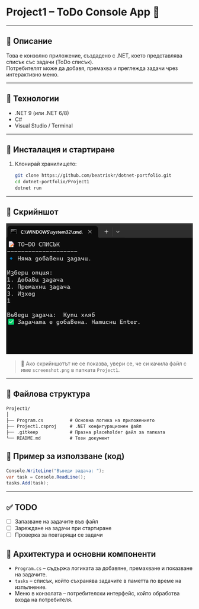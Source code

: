 # Project1 – ToDo Console App 📝

---

## 📝 Описание

Това е конзолно приложение, създадено с .NET, което представлява списък със задачи (ToDo списък).  
Потребителят може да добавя, премахва и преглежда задачи чрез интерактивно меню.

---

## 🔧 Технологии

- .NET 9 (или .NET 6/8)
- C#
- Visual Studio / Terminal

---

## 🚀 Инсталация и стартиране

1. Клонирай хранилището:

    ```bash
    git clone https://github.com/beatriskr/dotnet-portfolio.git
    cd dotnet-portfolio/Project1
    dotnet run
    ```

---

## 📸 Скрийншот

![Примерен изглед](./screenshot.png)

> 📌 Ако скрийншотът не се показва, увери се, че си качила файл с име `screenshot.png` в папката `Project1`.

---

## 🧱 Файлова структура

```text
Project1/
│
├── Program.cs          # Основна логика на приложението
├── Project1.csproj     # .NET конфигурационен файл
├── .gitkeep            # Празна placeholder файл за папката
└── README.md           # Този документ
```


## 🧪 Пример за използване (код)

```csharp
Console.WriteLine("Въведи задача: ");
var task = Console.ReadLine();
tasks.Add(task);
```


---

## ✅ TODO

- [ ] Запазване на задачите във файл
- [ ] Зареждане на задачи при стартиране
- [ ] Проверка за повтарящи се задачи

## 🧩 Архитектура и основни компоненти

- `Program.cs` – съдържа логиката за добавяне, премахване и показване на задачите.
- `tasks` – списък, който съхранява задачите в паметта по време на изпълнение.
- Меню в конзолата – потребителски интерфейс, който обработва входа на потребителя.

